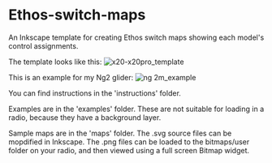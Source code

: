 # Ethos-switch-maps
An Inkscape template for creating Ethos switch maps showing each model's control assignments.

The template looks like this:
![x20-x20pro_template](https://github.com/user-attachments/assets/26e9a1eb-ca74-44e3-9358-db508fd7cbb0)

This is an example for my Ng2 glider:
![ng 2m_example](https://github.com/user-attachments/assets/bf522c1d-4ac5-4dd2-99a3-18156efa92bd)

You can find instructions in the 'instructions' folder.

Examples are in the 'examples' folder. These are not suitable for loading in a radio, because they have a background layer.

Sample maps are in the 'maps' folder. The .svg source files can be mopdified in Inkscape. The .png files can be loaded to the bitmaps/user folder on your radio, and then viewed using a full screen Bitmap widget.
